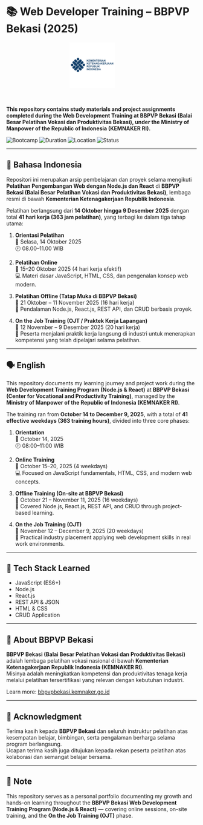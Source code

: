 # 📚 Web Developer Training – BBPVP Bekasi (2025)

<p align="center">
  <img src="Images/kemnaker-logo.png" alt="Logo Kemnaker" width="120" style="margin-right:50px;"/>
</p>

<br clear="both"/>

**This repository contains study materials and project assignments completed during the Web Development Training at BBPVP Bekasi (Balai Besar Pelatihan Vokasi dan Produktivitas Bekasi), under the Ministry of Manpower of the Republic of Indonesia (KEMNAKER RI).**

![Bootcamp](https://img.shields.io/badge/Training-Web%20Development-blue)
![Duration](https://img.shields.io/badge/Duration-41%20Days%20(363%20Hours)-orange)
![Location](https://img.shields.io/badge/Location-Bekasi-green)
![Status](https://img.shields.io/badge/Year-2025-lightgrey)

---

## 📝 Bahasa Indonesia

Repositori ini merupakan arsip pembelajaran dan proyek selama mengikuti **Pelatihan Pengembangan Web dengan Node.js dan React** di **BBPVP Bekasi (Balai Besar Pelatihan Vokasi dan Produktivitas Bekasi)**, lembaga resmi di bawah **Kementerian Ketenagakerjaan Republik Indonesia**.

Pelatihan berlangsung dari **14 Oktober hingga 9 Desember 2025** dengan total **41 hari kerja (363 jam pelatihan)**, yang terbagi ke dalam tiga tahap utama:

1. **Orientasi Pelatihan**  
   📅 Selasa, 14 Oktober 2025  
   🕗 08.00–11.00 WIB  

2. **Pelatihan Online**  
   📅 15–20 Oktober 2025 (4 hari kerja efektif)  
   💻 Materi dasar JavaScript, HTML, CSS, dan pengenalan konsep web modern.  

3. **Pelatihan Offline (Tatap Muka di BBPVP Bekasi)**  
   📅 21 Oktober – 11 November 2025 (16 hari kerja)  
   🏫 Pendalaman Node.js, React.js, REST API, dan CRUD berbasis proyek.  

4. **On the Job Training (OJT / Praktek Kerja Lapangan)**  
   📅 12 November – 9 Desember 2025 (20 hari kerja)  
   🧰 Peserta menjalani praktik kerja langsung di industri untuk menerapkan kompetensi yang telah dipelajari selama pelatihan.

---

## 🗣 English

This repository documents my learning journey and project work during the **Web Development Training Program (Node.js & React)** at **BBPVP Bekasi (Center for Vocational and Productivity Training)**, managed by the **Ministry of Manpower of the Republic of Indonesia (KEMNAKER RI)**.

The training ran from **October 14 to December 9, 2025**, with a total of **41 effective weekdays (363 training hours)**, divided into three core phases:

1. **Orientation**  
   📅 October 14, 2025  
   🕗 08:00–11:00 WIB  

2. **Online Training**  
   📅 October 15–20, 2025 (4 weekdays)  
   💻 Focused on JavaScript fundamentals, HTML, CSS, and modern web concepts.  

3. **Offline Training (On-site at BBPVP Bekasi)**  
   📅 October 21 – November 11, 2025 (16 weekdays)  
   🏫 Covered Node.js, React.js, REST API, and CRUD through project-based learning.  

4. **On the Job Training (OJT)**  
   📅 November 12 – December 9, 2025 (20 weekdays)  
   🧰 Practical industry placement applying web development skills in real work environments.

---

## 🔧 Tech Stack Learned

- JavaScript (ES6+)  
- Node.js  
- React.js  
- REST API & JSON  
- HTML & CSS  
- CRUD Application  

---

## 🚀 About BBPVP Bekasi

**BBPVP Bekasi (Balai Besar Pelatihan Vokasi dan Produktivitas Bekasi)** adalah lembaga pelatihan vokasi nasional di bawah **Kementerian Ketenagakerjaan Republik Indonesia (KEMNAKER RI)**.  
Misinya adalah meningkatkan kompetensi dan produktivitas tenaga kerja melalui pelatihan tersertifikasi yang relevan dengan kebutuhan industri.

Learn more: [bbpvpbekasi.kemnaker.go.id](https://bbpvpbekasi.kemnaker.go.id)

---

## 🙏 Acknowledgment

Terima kasih kepada **BBPVP Bekasi** dan seluruh instruktur pelatihan atas kesempatan belajar, bimbingan, serta pengalaman berharga selama program berlangsung.  
Ucapan terima kasih juga ditujukan kepada rekan peserta pelatihan atas kolaborasi dan semangat belajar bersama.

---

## 📌 Note

This repository serves as a personal portfolio documenting my growth and hands-on learning throughout the **BBPVP Bekasi Web Development Training Program (Node.js & React)** — covering online sessions, on-site training, and the **On the Job Training (OJT)** phase.
